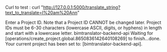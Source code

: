 Curl to test : 
curl "http://127.0.0.1:5000/translate_string?text_to_translate=I%20am%20Ann"

Enter a Project ID. Note that a Project ID CANNOT be changed later.
Project IDs must be 6-30 characters (lowercase ASCII, digits, or
hyphens) in length and start with a lowercase letter. bimtranslator-backend-api
Waiting for [operations/create_project.global.8650836142640108269] to finish...done.
Your current project has been set to: [bimtranslator-backend-api].


